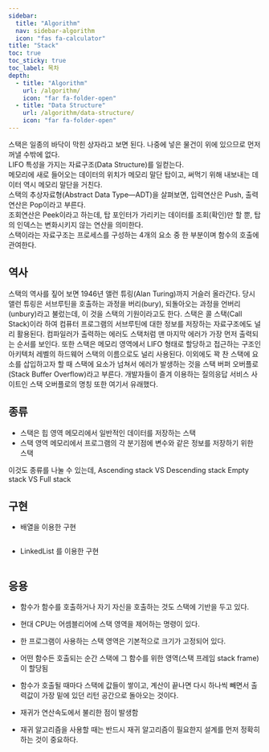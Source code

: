 ```yaml
---
sidebar:
  title: "Algorithm"
  nav: sidebar-algorithm
  icon: "fas fa-calculator"
title: "Stack"
toc: true
toc_sticky: true
toc_label: 목차
depth: 
  - title: "Algorithm"
    url: /algorithm/
    icon: "far fa-folder-open"
  - title: "Data Structure"
    url: /algorithm/data-structure/
    icon: "far fa-folder-open"
---
```

스택은 일종의 바닥이 막힌 상자라고 보면 된다. 나중에 넣은 물건이 위에 있으므로 먼저 꺼낼 수밖에 없다.  
LIFO 특성을 가지는 자료구조(Data Structure)를 일컫는다.   
메모리에 새로 들어오는 데이터의 위치가 메모리 말단 탑이고, 써먹기 위해 내보내는 데이터 역시 메모리 말단을 거친다.   
스택의 추상자료형(Abstract Data Type—ADT)을 살펴보면, 입력연산은 Push, 출력연산은 Pop이라고 부른다.   
조회연산은 Peek이라고 하는데, 탑 포인터가 가리키는 데이터를 조회(확인)만 할 뿐, 탑의 인덱스는 변화시키지 않는 연산을 의미한다.  
스택이라는 자료구조는 프로세스를 구성하는 4개의 요소 중 한 부분이며 함수의 호출에 관여한다.  



## 역사
스택의 역사를 짚어 보면 1946년 앨런 튜링(Alan Turing)까지 거슬러 올라간다. 당시 앨런 튜링은 서브루틴을 호출하는 과정을 버리(bury), 되돌아오는 과정을 언버리(unbury)라고 불렀는데, 이 것을 스택의 기원이라고도 한다. 스택은 콜 스택(Call Stack)이라 하여 컴퓨터 프로그램의 서브루틴에 대한 정보를 저장하는 자료구조에도 널리 활용된다. 컴파일러가 출력하는 에러도 스택처럼 맨 마지막 에러가 가장 먼저 출력되는 순서를 보인다. 또한 스택은 메모리 영역에서 LIFO 형태로 할당하고 접근하는 구조인 아키텍처 레벨의 하드웨어 스택의 이름으로도 널리 사용된다. 이외에도 꽉 찬 스택에 요소를 삽입하고자 할 때 스택에 요소가 넘쳐서 에러가 발생하는 것을 스택 버퍼 오버플로(Stack Buffer Overflow)라고 부른다. 개발자들이 즐겨 이용하는 질의응답 서비스 사이트인 스택 오버플로의 명칭 또한 여기서 유래했다.


## 종류
- 스택은 힙 영역 메모리에서 일반적인 데이터를 저장하는 스택
- 스택 영역 메모리에서 프로그램의 각 분기점에 변수와 같은 정보를 저장하기 위한 스택

이것도 종류를 나눌 수 있는데,
Ascending stack VS Descending stack
Empty stack VS Full stack

## 구현
- 배열을 이용한 구현

```swift

```

- LinkedList 를 이용한 구현

```swift

```

## 응용
- 함수가 함수를 호출하거나 자기 자신을 호출하는 것도 스택에 기반을 두고 있다.


- 현대 CPU는 어셈블리어에 스택 영역을 제어하는 명령이 있다.
- 한 프로그램이 사용하는 스택 영역은 기본적으로 크기가 고정되어 있다.

- 어떤 함수든 호출되는 순간 스택에 그 함수를 위한 영역(스택 프레임 stack frame)이 할당됨
- 함수가 호출될 때마다 스택에 값들이 쌓이고, 계산이 끝나면 다시 하나씩 빼면서 출력값이 가장 밑에 있던 리턴 공간으로 돌아오는 것이다. 
- 재귀가 연산속도에서 불리한 점이 발생함
- 재귀 알고리즘을 사용할 때는 반드시 재귀 알고리즘이 필요한지 설계를 먼저 정확히 하는 것이 중요하다.
